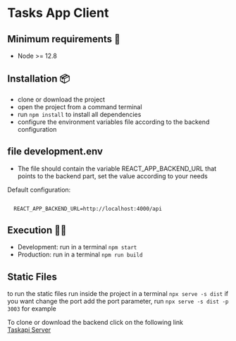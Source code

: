 # Tasks App Client 

## Minimum requirements 📄
- Node >= 12.8


## Installation 📦
- clone or download the project
- open the project from a command terminal
- run `npm install` to install all dependencies
- configure the environment variables file according to the backend configuration

## file development.env
- The file should contain the variable REACT_APP_BACKEND_URL that points to the backend part, set the value according to your needs

Default configuration:

```env

  REACT_APP_BACKEND_URL=http://localhost:4000/api
```


## Execution 🚀🚀 
- Development: run in a terminal `npm start`
- Production: run in a terminal `npm run build`

## Static Files 
to run the static files run inside the project in a terminal `npx serve -s dist`
if you want change the port add the port parameter, run `npx serve -s dist -p 3003` for example


To clone or download the backend click on the following link 
<br>
<a href="https://github.com/eduardo-talavera/taskapi-server">Taskapi Server</a>
